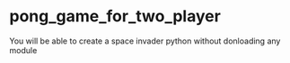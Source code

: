 # pong_game_for_two_player

You will be able to create a space invader python without donloading any module
